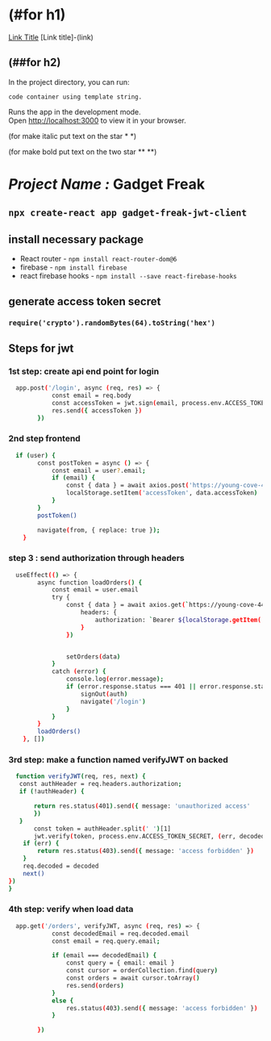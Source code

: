 # (#for h1)

[Link Title](link) [Link title]-(link)

## (##for h2)

In the project directory, you can run:

`code container using template string.`

Runs the app in the development mode.\
Open [http://localhost:3000](http://localhost:3000) to view it in your browser.

(for make italic put text on the star \* \*)

(for make bold put text on the two star \*\* \*\*)

# _Project Name :_ **Gadget Freak**

## `npx create-react app gadget-freak-jwt-client`

## install necessary package

- React router - `npm install react-router-dom@6`
- firebase - `npm install firebase`
- react firebase hooks - `npm install --save react-firebase-hooks`

## generate access token secret

### `require('crypto').randomBytes(64).toString('hex')`

## Steps for jwt

### 1st step: create api end point for login

```bash
  app.post('/login', async (req, res) => {
            const email = req.body
            const accessToken = jwt.sign(email, process.env.ACCESS_TOKEN_SECRET, { expiresIn: '1d' });
            res.send({ accessToken })
        })
```

### 2nd step frontend

```bash
  if (user) {
        const postToken = async () => {
            const email = user?.email;
            if (email) {
                const { data } = await axios.post('https://young-cove-44489.herokuapp.com/login', { email })
                localStorage.setItem('accessToken', data.accessToken)
            }
        }
        postToken()

        navigate(from, { replace: true });
    }
```

### step 3 : send authorization through headers

```bash
  useEffect(() => {
        async function loadOrders() {
            const email = user.email
            try {
                const { data } = await axios.get(`https://young-cove-44489.herokuapp.com/orders?email=${email}`, {
                    headers: {
                        authorization: `Bearer ${localStorage.getItem('accessToken')}`
                    }
                })


                setOrders(data)
            }
            catch (error) {
                console.log(error.message);
                if (error.response.status === 401 || error.response.status === 403) {
                    signOut(auth)
                    navigate('/login')
                }
            }
        }
        loadOrders()
    }, [])
```

### 3rd step: make a function named verifyJWT on backed

```bash
  function verifyJWT(req, res, next) {
   const authHeader = req.headers.authorization;
   if (!authHeader) {

       return res.status(401).send({ message: 'unauthorized access'
       })
   }
       const token = authHeader.split(' ')[1]
       jwt.verify(token, process.env.ACCESS_TOKEN_SECRET, (err, decoded) => {
    if (err) {
        return res.status(403).send({ message: 'access forbidden' })
    }
    req.decoded = decoded
    next()
})
}
```

### 4th step: verify when load data

```bash
  app.get('/orders', verifyJWT, async (req, res) => {
            const decodedEmail = req.decoded.email
            const email = req.query.email;

            if (email === decodedEmail) {
                const query = { email: email }
                const cursor = orderCollection.find(query)
                const orders = await cursor.toArray()
                res.send(orders)
            }
            else {
                res.status(403).send({ message: 'access forbidden' })
            }

        })
```
